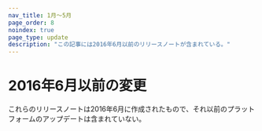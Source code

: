 ```yaml
---
nav_title: 1月～5月
page_order: 8
noindex: true
page_type: update
description: "この記事には2016年6月以前のリリースノートが含まれている。"
---
```


# 2016年6月以前の変更

これらのリリースノートは2016年6月に作成されたもので、それ以前のプラットフォームのアップデートは含まれていない。
